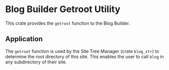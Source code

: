 # Blog Builder Getroot Utility

This crate provides the `getroot` function to the Blog Builder.

## Application

The `getroot` function is used by the Site Tree Manager (crate `blog_str`) to determine the root directory of this site.  This enables the user to call `blog` in any subdirectory of their site.